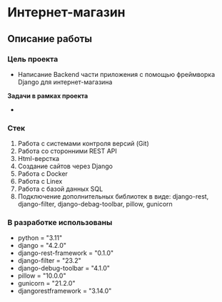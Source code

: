 <h1>Интернет-магазин</h1>
<h2>Описание работы</h2>

<h3>Цель проекта</h3>
<ul>
   <li> Написание Backend части приложения с помощью фреймворка Django для интернет-магазина</li>
</ul>

<b>Задачи в рамках проекта</b>
<ul>
   <li></li>
</ul>

<h3>Стек</h3>
<ol>
   <li>Работа с системами контроля версий (Git)</li>
   <li>Работа со сторонними REST API</li>
   <li>Html-верстка </li>
   <li>Создание сайтов через Django</li>
   <li>Работа с Docker</li>
   <li>Работа с Linex</li>
   <li>Работа с базой данных SQL</li>
   <li>Подключение дополнительных библиотек в виде: django-rest, django-filter, django-debag-toolbar, pillow, gunicorn</li>
</ol>

<h3>В разработке использованы</h3>
<ul>
  <li>python = "3.11"</li>
  <li>django = "4.2.0"</li>
  <li>django-rest-framework = "0.1.0"</li>
  <li>django-filter = "23.2"</li>
  <li>django-debug-toolbar = "4.1.0"</li>
  <li>pillow = "10.0.0"</li>
  <li>gunicorn = "21.2.0"</li>
  <li>djangorestframework = "3.14.0"</li>
</ul>

